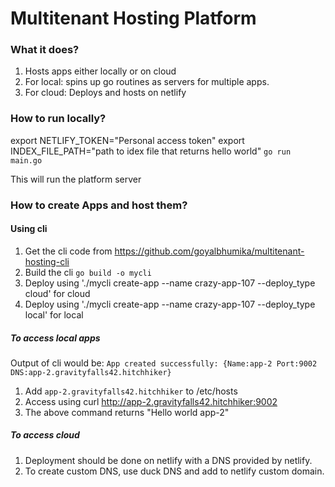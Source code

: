 # Multitenant Hosting Platform

### What it does?
1. Hosts apps either locally or on cloud
2. For local: spins up go routines as servers for multiple apps.
3. For cloud: Deploys and hosts on netlify

### How to run locally?

export NETLIFY_TOKEN="Personal access token"
export INDEX_FILE_PATH="path to idex file that returns hello world"
`go run main.go`

This will run the platform server

### How to create Apps and host them?

#### Using cli
1. Get the cli code from https://github.com/goyalbhumika/multitenant-hosting-cli
2. Build the cli `go build -o mycli`
3. Deploy using './mycli create-app --name crazy-app-107 --deploy_type cloud' for cloud
4. Deploy using './mycli create-app --name crazy-app-107 --deploy_type local' for local

##### To access local apps
Output of cli would be: `App created successfully: {Name:app-2 Port:9002 DNS:app-2.gravityfalls42.hitchhiker}`
1. Add `app-2.gravityfalls42.hitchhiker` to /etc/hosts
2. Access using curl http://app-2.gravityfalls42.hitchhiker:9002
3. The above command returns "Hello world app-2"

##### To access cloud
1. Deployment should be done on netlify with a DNS provided by netlify.
2. To create custom DNS, use duck DNS and add to netlify custom domain.
